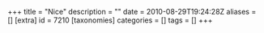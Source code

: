 +++
title = "Nice"
description = ""
date = 2010-08-29T19:24:28Z
aliases = []
[extra]
id = 7210
[taxonomies]
categories = []
tags = []
+++
